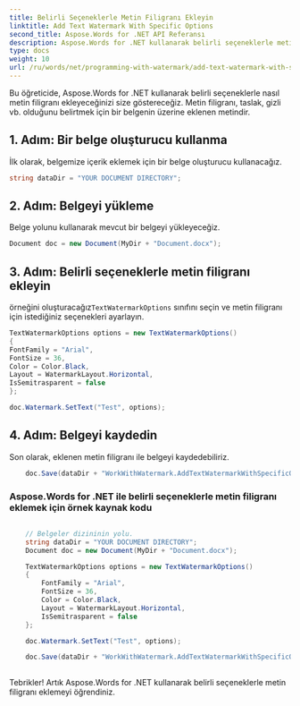 ```yaml
---
title: Belirli Seçeneklerle Metin Filigranı Ekleyin
linktitle: Add Text Watermark With Specific Options
second_title: Aspose.Words for .NET API Referansı
description: Aspose.Words for .NET kullanarak belirli seçeneklerle metin filigranı eklemeyi öğrenin. Adım adım rehber.
type: docs
weight: 10
url: /ru/words/net/programming-with-watermark/add-text-watermark-with-specific-options/
---
```


Bu öğreticide, Aspose.Words for .NET kullanarak belirli seçeneklerle nasıl metin filigranı ekleyeceğinizi size göstereceğiz. Metin filigranı, taslak, gizli vb. olduğunu belirtmek için bir belgenin üzerine eklenen metindir.

## 1. Adım: Bir belge oluşturucu kullanma

İlk olarak, belgemize içerik eklemek için bir belge oluşturucu kullanacağız.

```csharp
string dataDir = "YOUR DOCUMENT DIRECTORY";
```

## 2. Adım: Belgeyi yükleme

Belge yolunu kullanarak mevcut bir belgeyi yükleyeceğiz.

```csharp
Document doc = new Document(MyDir + "Document.docx");
```

## 3. Adım: Belirli seçeneklerle metin filigranı ekleyin

 örneğini oluşturacağız`TextWatermarkOptions` sınıfını seçin ve metin filigranı için istediğiniz seçenekleri ayarlayın.

```csharp
TextWatermarkOptions options = new TextWatermarkOptions()
{
FontFamily = "Arial",
FontSize = 36,
Color = Color.Black,
Layout = WatermarkLayout.Horizontal,
IsSemitrasparent = false
};

doc.Watermark.SetText("Test", options);
```

## 4. Adım: Belgeyi kaydedin

Son olarak, eklenen metin filigranı ile belgeyi kaydedebiliriz.

```csharp
	doc.Save(dataDir + "WorkWithWatermark.AddTextWatermarkWithSpecificOptions.docx");
```

### Aspose.Words for .NET ile belirli seçeneklerle metin filigranı eklemek için örnek kaynak kodu

```csharp

	// Belgeler dizininin yolu.
	string dataDir = "YOUR DOCUMENT DIRECTORY";
	Document doc = new Document(MyDir + "Document.docx");

	TextWatermarkOptions options = new TextWatermarkOptions()
	{
		FontFamily = "Arial",
		FontSize = 36,
		Color = Color.Black,
		Layout = WatermarkLayout.Horizontal,
		IsSemitrasparent = false
	};

	doc.Watermark.SetText("Test", options);

	doc.Save(dataDir + "WorkWithWatermark.AddTextWatermarkWithSpecificOptions.docx");
	
```

Tebrikler! Artık Aspose.Words for .NET kullanarak belirli seçeneklerle metin filigranı eklemeyi öğrendiniz.

